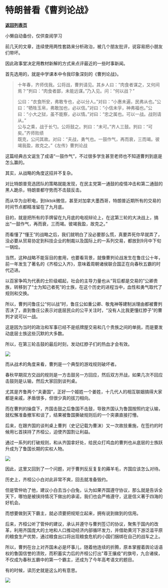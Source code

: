 # 特朗普看《曹刿论战》

[**返回列表页**](/gzh/政事堂2019)

小懒自动备份，仅供查阅学习

前几天的文章，连续使用两性套路来分析政治，被几个朋友批评，说容易把小朋友们带坏。

  

因此政事堂决定用教材新解的方式来点评最近的一些时事新闻。

  

首先选用的，就是中学课本中令我印象深刻的《曹刿论战》。  

  

> 十年春，齐师伐我。公将战，曹刿请见。其乡人曰：“肉食者谋之，又何间焉？”刿曰：“肉食者鄙，未能远谋。”乃入见。问：“何以战？”  
>
> 公曰：“衣食所安，弗敢专也，必以分人。”对曰：“小惠未遍，民弗从也。”公曰：“牺牲玉帛，弗敢加也，必以信。”对曰：“小信未孚，神弗福也。”公曰：“小大之狱，虽不能察，必以情。”对曰：“忠之属也。可以一战。战则请从。”  
> 公与之乘，战于长勺。公将鼓之。刿曰：“未可。”齐人三鼓。刿曰：“可矣。”齐师败绩  
> 既克，公问其故。对曰：“夫战，勇气也。一鼓作气，再而衰，三而竭。彼竭我盈，故克之。”《左传》曹刿论战

  

这篇经典古文诞生了成语“一鼓作气”，不过很多学生甚至老师也不知道曹刿到底是怎么赢的。  

  

其实，从战略的角度这招并不复杂。

  

对比特朗普竞选团队的策略就能发现，在民主党第一通鼓的疫情冲击和第二通鼓的黑人跪杀，特朗普都守势而不击鼓反击。

  

而从华为台积电，到tiktok微信，甚至对加拿大墨西哥，特朗普近期所有的交易的时间节点都精准留在了九月底。  

  

目的，就是把所有的手牌留在九月底的电视辩论上，在这第三轮的大决战上，搞出“一鼓作气，再而衰，三而竭。彼竭我盈，故克之。”

  

而看懂了“懂王”的战略之后，我们就明白了没必要那么慌，真要弄死你早就弄了，没必要从贸易协定到科技企业的制裁以及国际上的一系列交易，都放到9月中下旬一锅烩。

  

当然，这种战略不能盲目的套用，也要看背景，就像曹刿论战发生在鲁庄公十年，前一年发生了著名的《齐桓公入齐》，意味着周朝诸侯联合国正在向春秋五霸的时代迈进。

  

以百家争鸣为代表的士阶级崛起，社会的主导力量也从“背后都是交易的”公卿贵族，转移到了“士为知己者死”的士族，在这个历史的进程当中，血性和勇气取代了规则和交换。

  

所以，曹刿问鲁庄公“何以战”时，鲁庄公如重公卿、敬鬼神等建制派理由都被曹刿否决了，直到鲁庄公表示对底层民众的公平关注时，“没有人比我更懂红脖子”的曹刿才说可以一战。

  

这是因为当时的政治和军事已经不是纸牌屋交易和几个贵族之间的单挑，而是要发动底层士族这些沉默的大多数。

  

所以，在第三轮击鼓的最后时刻，发动红脖子们的热血才会有效。

  

![](https://mmbiz.qpic.cn/mmbiz_jpg/rxhS23yu8cPPmGJd6kbgVMe4wxYs6WL4svyiaoyutiaUkzCH7mTBSxhlTc2mIhS1RrCibIFAPMU64RJ34lp3Ffeww/640?wx_fmt=jpeg)

  

而从战术的角度来看，曹刿是一个典型的游戏规则破坏者。

  

春秋早期双方交战的规则是一方击鼓另一方回应，然后双方开战，如果几次不回应击鼓则是认输，然后大家回到谈判桌。

  

尤其是齐鲁两个“夫妻国”，正好一个姬姓一个姜姓，十几代人的相互联姻搞得大家都是亲戚，矛盾很多，但很少真的拔刀相向。

  

而在曹刿的操盘下，齐国击鼓之后鲁国不击鼓，导致齐国认为鲁国按照约定认输，就松懈准备撤军和谈了，结果被鲁国撕破规则后的一个突袭直接打懵。

  

后来，在跟齐国的谈判桌上曹刿（史记记载为曹沫）又一次故技重施，在签约的时候用匕首挟持了齐桓公，迫使齐国割让利益。

  

通过一系列的打破规则，和从齐国拿好处，给民众打鸡血的曹刿也从底层的士族跃升成为了鲁国长期的实权人物。

  

![](https://mmbiz.qpic.cn/mmbiz_jpg/rxhS23yu8cPPmGJd6kbgVMe4wxYs6WL4fOcj5Xwxnib4Dnn0ILDhVCibicK8v0USc3iaicXqWEjV34dOL3p1LRcBNKQ/640?wx_fmt=jpeg)

  

因此，这里又回到了一个问题，对于曹刿反反复复的薅羊毛，齐国应该怎么对待。  

  

历史上，齐桓公小白对此非常不爽，回去就准备毁约。

  

但是管仲劝了他，建议小白去当小白兔，认为如果齐国遵守协议，那么就是告诉全天下，哪怕是被挟持情况下做出的承诺，我们也会严格遵守，这是信义著于四海的好机会。  

  

而想要做到天下霸主，就必须要把规矩立起来，拥有说到做到的信用。  

  

后来，齐桓公听了管仲的建议，承认并遵守与曹刿签订的协议，聚焦于国内的改革，利用齐国庞大的土地和人口推动经济内部循环发力，并借助黄河下游泛滥平原的粮食生产优势，通过粮食出口将出现粮食危机的小国们捆绑在自己的战车之上。

  

所以，曹刿在台上对齐国未必是坏事儿，随着他连续的折腾，原本掌握着舆论话语权的鲁国信誉的溃败，而积蓄实力后的齐桓公打出"尊王攘疫"的旗号，九合诸侯，不仅成为春秋五霸中的第一个霸主，还成为了今年高考语文的题目。

  

有的时候，读历史就是这么的有意思。  

  

![](https://mmbiz.qpic.cn/mmbiz_jpg/rxhS23yu8cPp0iaKAfe0ZsWfgGcY72o9Nror8TicrtnlDsqzY7y4Kum4fM3X0FMEGlbvm9HvZUiaETSnLt4DHNLbQ/640?wx_fmt=jpeg)

